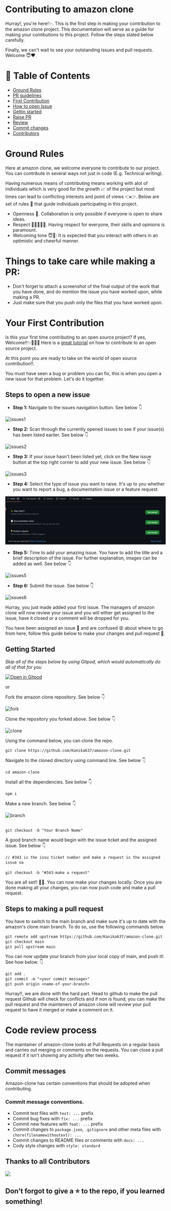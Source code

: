 # Contributing to amazon clone

Hurray!, you're here!✨. This is the first step in making your contribution to the amazon clone project. This documentation will serve as a guide for making your contibutions to this project. Follow the steps stated below carefully.

Finally, we can't wait to see your outstanding issues and pull requests. Welcome 😇❤

 # 📝 Table of Contents
- [Ground Rules](#rules)
- [PR guidelines ](#pr)
- [First Contribution](#first_contribution)
- [How to open Issue](#issue)
- [Gettin started](#get_started)
- [Raise PR](#raise_pr)
- [Review](#review)
- [Commit changes](#commit_changes)
- [Contributors](#contributors)

# Ground Rules <a name = "rules"></a>

Here at amazon clone, we welcome everyone to contribute to our project. You can contribute in several ways not just in code (E.g. Technical writing).

Having numerous means of contributing means working with alot of individuals which is very good for the growth 📈 of the project but most times can lead to conflicting interests and point of views 👈👉. Below are set of rules 📖 that guide individuals participating in this project.

- Openness 👐. Collaboration is only possible if everyone is open to share ideas.
- Respect 👨🏾‍🤝‍👨🏽. Having respect for everyone, their skills and opinions is paramount.
- Welcoming tone 😇💃: It is expected that you interact with others in an optimistic and cheerful manner.

# Things to take care while making a PR: <a name = "pr"></a>

- Don't forget to attach a screenshot of the final output of the work that you have done, and do mention the issue you have worked upon, while making a PR.
- Just make sure that you push only the files that you have worked upon.

# Your First Contribution  <a name = "first_contribution"></a>

Is this your first time contributing to an open source project? If yes, Welcome!!✨🎉💃🏾 Here is a [great tutorial](https://app.egghead.io/playlists/how-to-contribute-to-an-open-source-project-on-github) on how to contribute to an open source project.

At this point you are ready to take on the world of open source contribution!!.

You must have seen a bug or problem you can fix, this is when you open a new issue for that problem. Let's do it together.

## Steps to open a new issue <a name = "issue"></a>

- **Step 1:** Navigate to the issues navigation button. See below 👇

![issues1](https://user-images.githubusercontent.com/63567230/186288743-ea5b1764-b26c-49f5-a740-766b81680ee7.JPG)

- **Step 2:** Scan through the currently opened issues to see if your issue(s) has been listed earlier. See below 👇

![issues2](https://user-images.githubusercontent.com/63567230/186288769-6f0f63a7-27f2-4060-b43e-662de3595d16.JPG)

- **Step 3:** If your issue hasn't been listed yet, click on the New issue button at the top right corner to add your new issue. See below 👇

![issues3](https://user-images.githubusercontent.com/63567230/186288798-28a7e5b1-2f3e-4fa1-9ebb-27fe2220290f.JPG)

- **Step 4:** Select the type of issue you want to raise. It's up to you whether you want to report a bug, a documentation issue or a feature request.

![issues4](./src/assets/issue3.png)

- **Step 5:** Time to add your amazing issue. You have to add the title and a brief description of the issue. For further explanation, images can be added as well. See below 👇

![issues5](https://user-images.githubusercontent.com/63567230/186288817-9c257618-005b-4ced-993b-318f51121137.JPG)

- **Step 6:** Submit the issue. See below 👇

![issues6](https://user-images.githubusercontent.com/63567230/186289012-575123a1-68a7-4fcd-a71a-9051a8ca11ff.JPG)

Hurray, you just made added your first issue. The managers of amazon clone will now review your issue and you will either get assigned to the issue, have it closed or a comment will be dropped for you.

You have been assigned an issue 🥂 and are confused 😵 about where to go from here, follow this guide below to make your changes and pull request 🍾.

## Getting Started <a name = "get_started"></a>

_Skip all of the steps below by using Gitpod, which would automatically do all of that for you_ 

[![Open in Gitpod](https://gitpod.io/button/open-in-gitpod.svg)](https://gitpod.io/#https://github.com/Kanika637/amazon-clone)

or

Fork the amazon clone repository. See below 👇

![fork](https://user-images.githubusercontent.com/63567230/186289165-c97fd6bf-6f88-4e15-b7ab-26fbf612e21b.JPG)

Clone the repository you forked above. See below 👇

![clone](https://user-images.githubusercontent.com/63567230/186289182-d48eda0e-5069-4ddd-8dce-480b7720174c.JPG)

Using the command below, you can clone the repo.

```
git clone https://github.com/Kanika637/amazon-clone.git
```

Navigate to the cloned directory using command line. See below 👇

```
cd amazon-clone
```

Install all the dependencies. See below 👇

```
npm i
```

Make a new branch. See below 👇

![branch](https://user-images.githubusercontent.com/63567230/186289255-21b7b9c5-49f8-458a-a941-f558b8744dd0.JPG)

```

git checkout -b "Your Branch Name"
```

A good branch name would begin with the issue ticket and the assigned issue. See below 👇

```
// #343 is the issu ticket number and make a request is the assigned issue na

git checkout -b "#343-make a request"
```

You are all set!! 🍾🎉. You can now make your changes locally. Once you are done making all your changes, you can now push code and make a pull request.

## Steps to making a pull request  <a name = "raise_pr"></a>

You have to switch to the main branch and make sure it's up to date with the amazon's clone main branch. To do so, use the following commands below.

```
git remote add upstream https://github.com/Kanika637/amazon-clone.git
git checkout main
git pull upstream main
```

You can now update your branch from your local copy of main, and push it!. See how below. 👇

```
git add .
git commit -m "<your commit message>"
git push origin <name-of-your-branch>
```

Hurray!!, we are done with the hard part. Head to github to make the pull request Github will check for conflicts and if non is found, you can make the pull request and the mainteners of amazon clone will review your pull request to have it merged or make a comment on it.

# Code review process <a name = "review"></a>

The maintainer of amazon-clone looks at Pull Requests on a regular basis and carries out merging or comments on the requests. You can close a pull request if it isn't showing any activity after two weeks.

## Commit messages <a name = "commit_changes"></a>

Amazon-clone has certain conventions that should be adopted when contributing.

### Commit message conventions.

- Commit test files with `test: ...` prefix
- Commit bug fixes with `fix: ...` prefix
- Commit new features with `feat: ...` prefix
- Commit changes to `package.json`, `.gitignore` and other meta files with `chore(filenamewithoutext): ...`
- Commit changes to README files or comments with `docs: ...`
- Cody style changes with `style: standard`
## Thanks to all Contributors <a name = "contributors"></a>

<a href="https://github.com/Kanika637/amazon-clone/graphs/contributors"> 
<img src="https://contrib.rocks/image?repo=Kanika637/amazon-clone" /> 
</a>




## Don't forgot to give a ⭐ to the repo, if you learned something!

